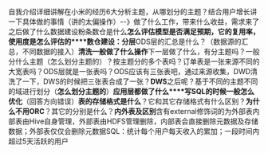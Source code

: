 自我介绍详细讲解在小米的经历6大分析主题，从哪划分的主题？结合用户增长讲一下具体做的事情（讲的太偏操作）--》做了什么工作，带来什么收益，需求来了之后做了什么数据建设粉条数仓是什么**怎么评估模型是否满足预期，它的复用率，使用度是怎么评估的****数仓建设：分层**ODS层的汇总是什么？（数据源的汇总，不同数据的接入）**清洗一般做了什么操作**下一层做了什么，有分主题吗？一般分什么主题（怎么划分主题的）？按主题分的多个表吗？订单表是一张来源不同的大宽表吗？ODS层就是一张表吗？ODS应该有三张表吧，通过来源收集，DWD清洗了一下，DWS的时候把三张表合成了一张？**DWS**之后呢？基于不同的主题不同的域进行划分（**怎么划分主题的**）**应用层都做了什么****写SQL的时候一般怎么优化**（回答方向错误）**表的存储格式是什么**？它和其它存储格式有什么区别？**为什么不用ORC**？其它的分别是什么？**内外表及区别**含有external修饰词的为外部表内部表由Hive自身管理，外部表由HDFS管理删除，内部表会直接删除元数据及存储数据；外部表仅仅会删除元数据SQL：统计每个用户每天收入的累加；一段时间内超过5天活跃的用户